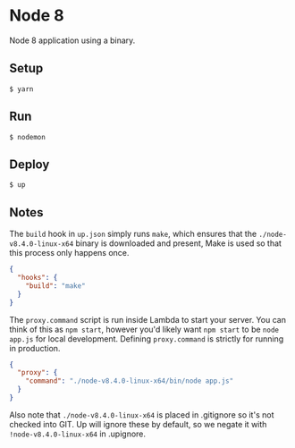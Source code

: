 # Node 8

Node 8 application using a binary.

## Setup

```
$ yarn
```

## Run

```
$ nodemon
```

## Deploy

```
$ up
```

## Notes

The `build` hook in `up.json` simply runs `make`, which ensures that the `./node-v8.4.0-linux-x64` binary is downloaded and present, Make is used so that this process only happens once.

```json
{
  "hooks": {
    "build": "make"
  }
}
```

The `proxy.command` script is run inside Lambda to start your server. You can think of this as `npm start`, however you'd likely want `npm start` to be `node app.js` for local development. Defining `proxy.command` is strictly for running in production.

```json
{
  "proxy": {
    "command": "./node-v8.4.0-linux-x64/bin/node app.js"
  }
}
```

Also note that `./node-v8.4.0-linux-x64` is placed in .gitignore so it's not checked into GIT. Up will ignore these by default, so we negate it with `!node-v8.4.0-linux-x64` in .upignore.
